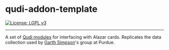 # qudi-addon-template
[![License: LGPL v3](https://img.shields.io/badge/License-LGPL%20v3-blue.svg)](https://www.gnu.org/licenses/lgpl-3.0)

---

A set of [Qudi modules](https://github.com/Ulm-IQO/qudi-core) for interfacing with Alazar
cards. Replicates the data collection used by [Garth Simpson](https://www.chem.purdue.edu/simpson/)'s group at Purdue.

